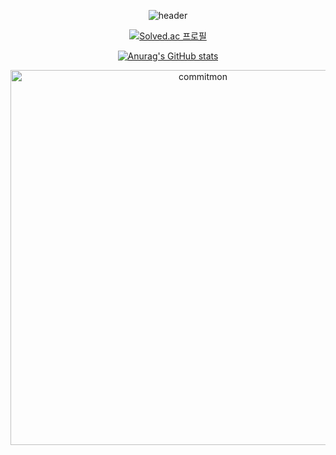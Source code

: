 <div align="center">
  
![header](https://capsule-render.vercel.app/api?type=venom&color=2544a4&height=300&section=header&text=Sungu's%20Github&fontColor=faf8f7&fontSize=80)

[![Solved.ac
프로필](http://mazassumnida.wtf/api/v2/generate_badge?boj=haegu97)](https://solved.ac/haegu97)

[![Anurag's GitHub stats](https://github-readme-stats.vercel.app/api?username=haegu97)](https://github.com/haegu97/github-readme-stats)

<div align="center">
  <a href="https://github.com/doongjun/commitmon">
    <img alt="commitmon" src="https://commitmon.me/adventure?username=haegu97" width="600px" />
  </a>
</div>
</div>
